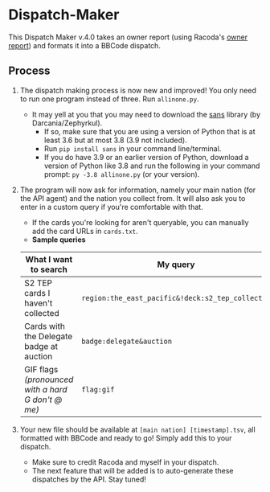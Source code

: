 # Dispatch-Maker
This Dispatch Maker v.4.0 takes an owner report (using Racoda's [owner report](https://github.com/dithpri/RCES/tree/master/owner_report)) and formats it into a BBCode dispatch.

## Process
1. The dispatch making process is now new and improved! You only need to run one program instead of three. Run `allinone.py`.
    - It may yell at you that you may need to download the [sans](https://pypi.org/project/sans/) library (by Darcania/Zephyrkul). 
        - If so, make sure that you are using a version of Python that is at least 3.6 but at most 3.8 (3.9 not included).
        - Run `pip install sans` in your command line/terminal.
        - If you do have 3.9 or an earlier version of Python, download a version of Python like 3.8 and run the following in your command prompt: `py -3.8 allinone.py` (or your version). 

2. The program will now ask for information, namely your main nation (for the API agent) and the nation you collect from. It will also ask you to enter in a custom query if you're comfortable with that.
    - If the cards you're looking for aren't queryable, you can manually add the card URLs in `cards.txt`.
    - **Sample queries**

    | What I want to search  | My query |
    | ------------- | ------------- |
    | S2 TEP cards I haven't collected | `region:the_east_pacific&!deck:s2_tep_collector` |
    | Cards with the Delegate badge at auction | `badge:delegate&auction` |
    | GIF flags *(pronounced with a hard G don't @ me)* | `flag:gif` |
    
3. Your new file should be available at `[main nation] [timestamp].tsv`, all formatted with BBCode and ready to go! Simply add this to your dispatch.
    - Make sure to credit Racoda and myself in your dispatch.
    - The next feature that will be added is to auto-generate these dispatches by the API. Stay tuned!